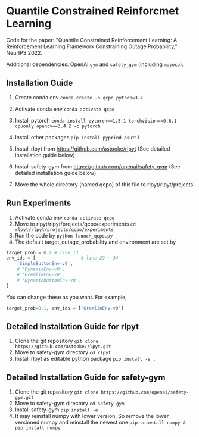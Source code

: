 # Quantile Constrained Reinforcmet Learning

Code for the paper: "Quantile Constrained Reinforcement Learning: A Reinforcement Learning Framework Constraining Outage Probability," NeurIPS 2022.

Additional dependencies: OpenAI `gym` and `safety_gym` (including `mujoco`).

## Installation Guide

1. Create conda env 
``
conda create -n qcpo python=3.7
``
2. Activate conda env
``
conda activate qcpo
``
3. Install pytorch
``
conda install pytorch==1.5.1 torchvision==0.6.1 cpuonly opencv==3.4.2 -c pytorch
``
4. Install other packages
``
pip install pyprind psutil
``
5. Install rlpyt from https://github.com/astooke/rlpyt (See detailed installation guide below)

6. Install safety-gym from https://github.com/openai/safety-gym (See detailed installation guide below)

7. Move the whole directory (named qcpo) of this file to rlpyt/rlpyt/projects



## Run Experiments
1. Activate conda env
``
conda activate qcpo
``
2. Move to rlpyt/rlpyt/projects/qcpo/experiments
``
cd rlpyt/rlpyt/projects/qcpo/experiments
``
3. Run the code by
``
python launch_qcpo.py
``
4. The default target_outage_probability and environment are set by
```python
target_prob = 0.2 # line 13
env_ids = [                 # line 29 ~ 34
    'SimpleButtonEnv-v0',
    # 'DynamicEnv-v0',
    # 'GremlinEnv-v0',
    # 'DynamicButtonEnv-v0',
]
```
You can change these as you want. For example, 
```python 
target_prob=0.1, env_ids = ['GremlinEnv-v0'] 
``` 

## Detailed Installation Guide for rlpyt
1. Clone the git repository
``
git clone https://github.com/astooke/rlpyt.git
``
2. Move to safety-gym directory
``
cd rlpyt
``
3. Install rlpyt as editable python package
``
pip install -e .
``

## Detailed Installation Guide for safety-gym
1. Clone the git repository
``
git clone https://github.com/openai/safety-gym.git
``
2. Move to safety-gym directory
``
cd safety-gym
``
3. Install safety-gym 
``
pip install -e .
``
4. It may reinstall numpy with lower version. So remove the lower versioned numpy and reinstall the newest one
``
pip uninstall numpy &
pip install numpy
``

